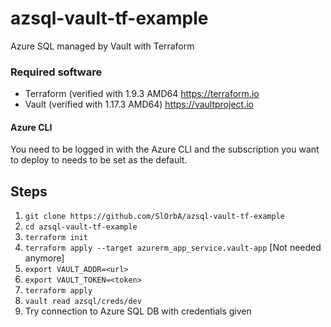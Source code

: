 # azsql-vault-tf-example
Azure SQL managed by Vault with Terraform

### Required software
* Terraform (verified with 1.9.3 AMD64
  https://terraform.io
* Vault (verified with 1.17.3 AMD64)
  https://vaultproject.io

#### Azure CLI
You need to be logged in with the Azure CLI and the subscription you want to deploy to needs to be set as the default.

## Steps
1. `git clone https://github.com/SlOrbA/azsql-vault-tf-example`
1. `cd azsql-vault-tf-example`
1. `terraform init`
1. `terraform apply --target azurerm_app_service.vault-app` [Not needed anymore]
1. `export VAULT_ADDR=<url>`
1. `export VAULT_TOKEN=<token>`
1. `terraform apply`
1. `vault read azsql/creds/dev`
1. Try connection to Azure SQL DB with credentials given
